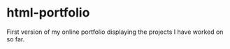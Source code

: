 # html-portfolio
First version of my online portfolio displaying the projects I have worked on so far.
